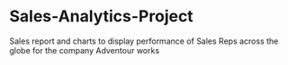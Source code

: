 # Sales-Analytics-Project
Sales report and charts to display performance of Sales Reps across the globe for the company Adventour works

